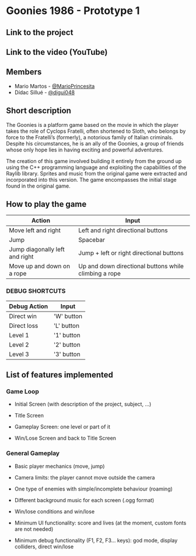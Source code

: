 # Goonies 1986 - Prototype 1

## Link to the project


## Link to the video (YouTube)


## Members
* Mario Martos - [@MarioPrincesita](https://github.com/MarioPrincesita)
* Dídac Sillué - [@digui048](https://github.com/digui048)


## Short description
The Goonies is a platform game based on the movie in which the player takes the role of Cyclops Fratelli, often shortened to Sloth, who belongs by force to the Fratelli’s (formerly), a notorious family of Italian criminals. Despite his circumstances, he is an ally of the Goonies, a group of friends whose only hope lies in having exciting and powerful adventures.

The creation of this game involved building it entirely from the ground up using the C++ programming language and exploiting the capabilities of the Raylib library. Sprites and music from the original game were extracted and incorporated into this version. The game encompasses the initial stage found in the original game.


## How to play the game

| **Action** | **Input** |
| --- | --- |
| Move left and right | Left and right directional buttons |
| Jump | Spacebar |
| Jump diagonally left and right | Jump + left or right directional buttons |
| Move up and down on a rope | Up and down directional buttons while climbing a rope |

### DEBUG SHORTCUTS
| **Debug Action** | **Input** |
| --- | --- |
| Direct win | 'W' button |
| Direct loss | 'L' button |
| Level 1 | '1' button |
| Level 2 | '2' button |
| Level 3 | '3' button |


## List of features implemented

### Game Loop
- Initial Screen (with description of the project, subject, ...)

- Title Screen
  
- Gameplay Screen: one level or part of it
  
- Win/Lose Screen and back to Title Screen
  
### General Gameplay
- Basic player mechanics (move, jump)
  
- Camera limits: the player cannot move outside the camera
  
- One type of enemies with simple/incomplete behaviour (roaming)
  
- Different background music for each screen (.ogg format)
 
- Win/lose conditions and win/lose
  
- Minimum UI functionality: score and lives (at the moment, custom fonts are not needed)
  
- Minimum debug functionality (F1, F2, F3… keys): god mode, display colliders, direct win/lose

